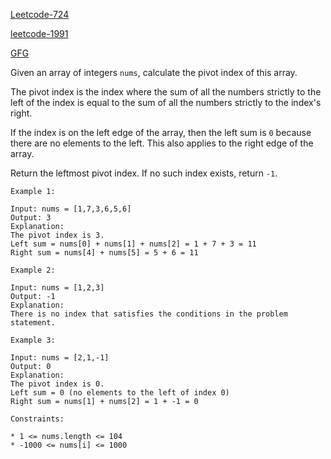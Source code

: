 [Leetcode-724](https://leetcode.com/problems/find-pivot-index)

[leetcode-1991](https://leetcode.com/problems/find-the-middle-index-in-array)

[GFG](https://www.geeksforgeeks.org/problems/equilibrium-point-1587115620/1)

Given an array of integers `nums`, calculate the pivot index of this array.

The pivot index is the index where the sum of all the numbers strictly to the left of the index is equal to the sum of all the numbers strictly to the index's right.

If the index is on the left edge of the array, then the left sum is `0` because there are no elements to the left. This also applies to the right edge of the array.

Return the leftmost pivot index. If no such index exists, return `-1`.

```
Example 1:

Input: nums = [1,7,3,6,5,6]
Output: 3
Explanation:
The pivot index is 3.
Left sum = nums[0] + nums[1] + nums[2] = 1 + 7 + 3 = 11
Right sum = nums[4] + nums[5] = 5 + 6 = 11
```
```
Example 2:

Input: nums = [1,2,3]
Output: -1
Explanation:
There is no index that satisfies the conditions in the problem statement.
```
```
Example 3:

Input: nums = [2,1,-1]
Output: 0
Explanation:
The pivot index is 0.
Left sum = 0 (no elements to the left of index 0)
Right sum = nums[1] + nums[2] = 1 + -1 = 0
```
```
Constraints:

* 1 <= nums.length <= 104
* -1000 <= nums[i] <= 1000
```